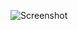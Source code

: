 ![Screenshot](https://raw.githubusercontent.com/Cryakl/Ultimate-RAT-Collection/refs/heads/main/AsyncRAT/AsyncRAT%20v0.5.7B/Screenshot.png)
